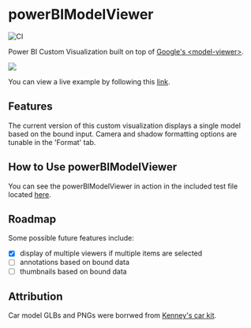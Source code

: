 # powerBIModelViewer
![CI](https://github.com/kelleyma49/powerBIModelViewer/workflows/CI/badge.svg)

Power BI Custom Visualization built on top of [Google's &lt;model-viewer&gt;](https://modelviewer.dev/).

![](demo.gif)

You can view a live example by following this [link](https://kelleyma49.github.io/powerBIModelViewer/).

## Features
The current version of this custom visualization displays a single model based on the bound input. Camera and shadow formatting options are tunable in the 'Format' tab.

## How to Use powerBIModelViewer
You can see the powerBIModelViewer in action in the included test file located [here](test_data/TestModelViewer.pbix).

## Roadmap
Some possible future features include:
* [x] display of multiple viewers if multiple items are selected
* [ ] annotations based on bound data
* [ ] thumbnails based on bound data

## Attribution

Car model GLBs and PNGs were borrwed from [Kenney's car kit](https://www.kenney.nl/assets/car-kit).
